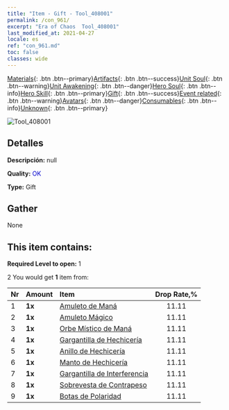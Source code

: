 ```yaml
---
title: "Item - Gift - Tool_408001"
permalink: /con_961/
excerpt: "Era of Chaos  Tool_408001"
last_modified_at: 2021-04-27
locale: es
ref: "con_961.md"
toc: false
classes: wide
---
```

 [Materials](/ItemsES/){: .btn .btn--primary}[Artifacts](/ItemsES/Artifacts/){: .btn .btn--success}[Unit Soul](/ItemsES/UnitSoul/){: .btn .btn--warning}[Unit Awakening](/ItemsES/UnitAwakening/){: .btn .btn--danger}[Hero Soul](/ItemsES/HeroSoul/){: .btn .btn--info}[Hero Skill](/ItemsES/HeroSkill/){: .btn .btn--primary}[Gift](/ItemsES/Gift/){: .btn .btn--success}[Event related](/ItemsES/Events/){: .btn .btn--warning}[Avatars](/ItemsES/Avatars/){: .btn .btn--danger}[Consumables](/ItemsES/Consumables/){: .btn .btn--info}[Unknown](/ItemsES/Unknown/){: .btn .btn--primary}

 ![Tool_408001](/images/t/i_907046.png)

## Detalles
 **Descripción:** null

 **Quality:** <span style="color: #0000CD">OK</span>

 **Type:** Gift

## Gather

  None

## This item contains:

 **Required Level to open:** 1

 2 You would get **1** item  from:

  | Nr | Amount |     Item    | Drop Rate,% |
  |:---|:-------|:------------|:---------:|
  | 1 |  **1x** | [Amuleto de Maná](/ItemsES/art_112/) | 11.11 | 
  | 2 |  **1x** | [Amuleto Mágico](/ItemsES/art_113/) | 11.11 | 
  | 3 |  **1x** | [Orbe Místico de Maná](/ItemsES/art_114/) | 11.11 | 
  | 4 |  **1x** | [Gargantilla de Hechicería](/ItemsES/art_115/) | 11.11 | 
  | 5 |  **1x** | [Anillo de Hechicería](/ItemsES/art_116/) | 11.11 | 
  | 6 |  **1x** | [Manto de Hechicería](/ItemsES/art_117/) | 11.11 | 
  | 7 |  **1x** | [Gargantilla de Interferencia](/ItemsES/art_118/) | 11.11 | 
  | 8 |  **1x** | [Sobrevesta de Contrapeso](/ItemsES/art_119/) | 11.11 | 
  | 9 |  **1x** | [Botas de Polaridad](/ItemsES/art_120/) | 11.11 | 
